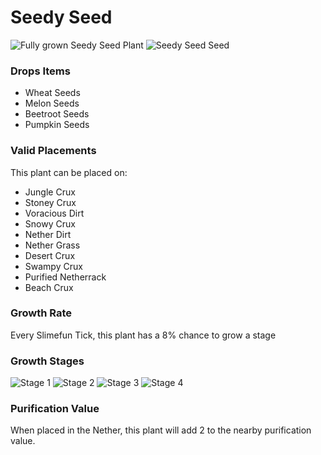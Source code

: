 # Seedy Seed

![Fully grown Seedy Seed Plant](https://mc-heads.net/head/3f338ebad1e7888a903ce5ab3a9822807c08d13ee63ab4591a702f70ceb98d47) ![Seedy Seed Seed](https://mc-heads.net/head/81170da7341f323f8e4a3d0f8ca379f9af31511f346699f4bf0d09db95f63c6f)

### Drops Items

- Wheat Seeds
- Melon Seeds
- Beetroot Seeds
- Pumpkin Seeds


### Valid Placements

This plant can be placed on:

- Jungle Crux
- Stoney Crux
- Voracious Dirt
- Snowy Crux
- Nether Dirt
- Nether Grass
- Desert Crux
- Swampy Crux
- Purified Netherrack
- Beach Crux


### Growth Rate

Every Slimefun Tick, this plant has a 8% chance to grow a stage

### Growth Stages

![Stage 1](https://mc-heads.net/head/3de68c31890daf37bd7fcb91fe84cd55d151298b2a624291fd3b606135913780) ![Stage 2](https://mc-heads.net/head/4cfa7c6146fb68405e707dbd316b4d3dfb67f82d3c6fb81cec3ff5fbe96e905e) ![Stage 3](https://mc-heads.net/head/2abfd7bafd90c554e874f8f8e54d20da3c358191bfda20ca091879c74975eb79) ![Stage 4](https://mc-heads.net/head/7bd5f0f66ea609d937684de6a845d04b902978f98191534fd1f3ba9f1b71b3d8)

### Purification Value

When placed in the Nether, this plant will add 2 to the nearby purification value.